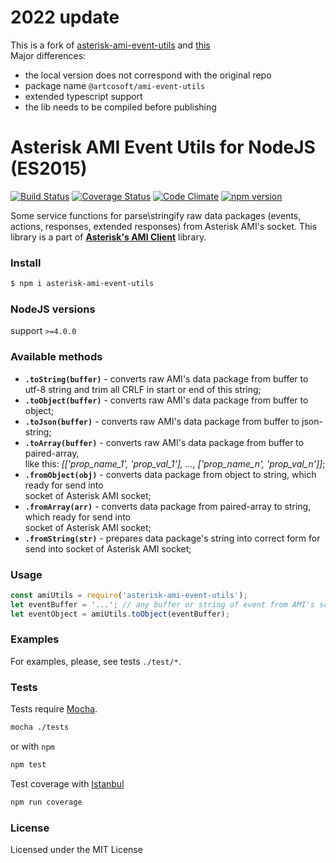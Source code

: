 # 2022 update

This is a fork of [asterisk-ami-event-utils](https://github.com/BelirafoN/asterisk-ami-event-utils) and [this](https://github.com/dafik/asterisk-ami-event-utils)   
Major differences:
- the local version does not correspond with the original repo 
- package name `@artcosoft/ami-event-utils`
- extended typescript support
- the lib needs to be compiled before publishing

# Asterisk AMI Event Utils for NodeJS (ES2015) 

[![Build Status](https://travis-ci.org/BelirafoN/asterisk-ami-event-utils.svg?branch=master)](https://travis-ci.org/BelirafoN/asterisk-ami-event-utils)
[![Coverage Status](https://coveralls.io/repos/BelirafoN/asterisk-ami-event-utils/badge.svg)](https://coveralls.io/r/BelirafoN/asterisk-ami-event-utils)
[![Code Climate](https://codeclimate.com/github/BelirafoN/asterisk-ami-event-utils/badges/gpa.svg)](https://codeclimate.com/github/BelirafoN/asterisk-ami-event-utils)
[![npm version](https://badge.fury.io/js/asterisk-ami-event-utils.svg)](https://badge.fury.io/js/asterisk-ami-event-utils)

Some service functions for parse\stringify raw data packages (events, actions, responses, extended responses) 
from Asterisk AMI's socket. 
This library is a part of **[Asterisk's AMI Client](https://www.npmjs.com/package/asterisk-ami-client)** library.

### Install 

```bash
$ npm i asterisk-ami-event-utils
```

### NodeJS versions 

support `>=4.0.0`

### Available methods 

* **`.toString(buffer)`** - converts raw AMI's data package from buffer to utf-8 string
and trim all CRLF in start or end of this string;
* **`.toObject(buffer)`** - converts raw AMI's data package from buffer to object;
* **`.toJson(buffer)`** - converts raw AMI's data package from buffer to json-string;
* **`.toArray(buffer)`** - converts raw AMI's data package from buffer to paired-array,  
like this: *[['prop_name_1', 'prop_val_1'], ..., ['prop_name_n', 'prop_val_n']]*;
* **`.fromObject(obj)`** - converts data package from object to string, which ready for send into  
socket of Asterisk AMI socket; 
* **`.fromArray(arr)`** - converts data package from paired-array to string, which ready for send into  
socket of Asterisk AMI socket; 
* **`.fromString(str)`** - prepares data package's string into correct form for send into 
socket of Asterisk AMI socket; 

### Usage 

```javascript
const amiUtils = require('asterisk-ami-event-utils');
let eventBuffer = '...'; // any buffer or string of event from AMI's socket or from other place
let eventObject = amiUtils.toObject(eventBuffer);
```

### Examples 

For examples, please, see tests `./test/*`.

### Tests 

Tests require [Mocha](https://mochajs.org/). 

```bash 
mocha ./tests
``` 

or with `npm` 

```bash
npm test 
```

Test coverage with [Istanbul](https://gotwarlost.github.io/istanbul/) 

```bash
npm run coverage
```

### License 

Licensed under the MIT License
